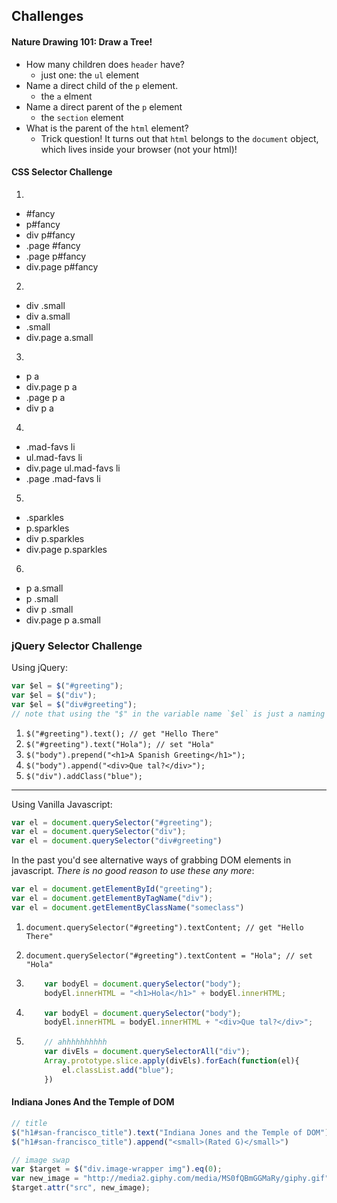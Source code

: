 ## Challenges

#### Nature Drawing 101: Draw a Tree!
* How many children does `header` have?
    - just one: the `ul` element
* Name a direct child of the `p` element.
    - the `a` elment
* Name a direct parent of the `p` element
    - the `section` element
* What is the parent of the `html` element?
    - Trick question! It turns out that `html` belongs to the `document` object, which lives inside your browser (not your html)!

#### CSS Selector Challenge
1.
* \#fancy
* p#fancy
* div p#fancy
* .page #fancy
* .page p#fancy
* div.page p#fancy

2.
* div .small
* div a.small
* .small
* div.page a.small

3.
* p a
* div.page p a
* .page p a
* div p a

4.
* .mad-favs li
* ul.mad-favs li
* div.page ul.mad-favs li
* .page .mad-favs li

5.
* .sparkles
* p.sparkles
* div p.sparkles
* div.page p.sparkles

6.
* p a.small
* p .small
* div p .small
* div.page p a.small

### jQuery Selector Challenge

Using jQuery:

``` javascript
var $el = $("#greeting");
var $el = $("div");
var $el = $("div#greeting");
// note that using the "$" in the variable name `$el` is just a naming convention, it indicates to you, dear reader, that the value of `$el` is a jquery `object` and has special jquery methods.
```

1. `$("#greeting").text(); // get "Hello There"`
2. `$("#greeting").text("Hola"); // set "Hola"`
3. `$("body").prepend("<h1>A Spanish Greeting</h1>");`
4. `$("body").append("<div>Que tal?</div>");`
5. `$("div").addClass("blue");`

---
Using Vanilla Javascript:

``` javascript
var el = document.querySelector("#greeting");
var el = document.querySelector("div");
var el = document.querySelector("div#greeting")
```

In the past you'd see alternative ways of grabbing DOM elements in javascript. *There is no good reason to use these any more*:

``` javascript
var el = document.getElementById("greeting");
var el = document.getElementByTagName("div");
var el = document.getElementByClassName("someclass")
```

1. `document.querySelector("#greeting").textContent; // get "Hello There"`
2. `document.querySelector("#greeting").textContent = "Hola"; // set "Hola"`
3.  
    ``` javascript
        var bodyEl = document.querySelector("body");
        bodyEl.innerHTML = "<h1>Hola</h1>" + bodyEl.innerHTML;
    ```
4.  
    ``` javascript
        var bodyEl = document.querySelector("body");
        bodyEl.innerHTML = bodyEl.innerHTML + "<div>Que tal?</div>";
    ```

5.
    ``` javascript
        // ahhhhhhhhhh
        var divEls = document.querySelectorAll("div");
        Array.prototype.slice.apply(divEls).forEach(function(el){
            el.classList.add("blue");
        })
    ```


#### Indiana Jones And the Temple of DOM

``` javascript
// title
$("h1#san-francisco_title").text("Indiana Jones and the Temple of DOM");
$("h1#san-francisco_title").append("<small>(Rated G)</small>")

// image swap
var $target = $("div.image-wrapper img").eq(0);
var new_image = "http://media2.giphy.com/media/MS0fQBmGGMaRy/giphy.gif";
$target.attr("src", new_image);
```
